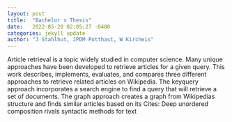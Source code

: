 ```yaml
---
layout: post
title:  "Bachelor s Thesis"
date:   2022-05-28 02:05:27 -0400
categories: jekyll update
author: "J Stahlhut, JPDM Potthast, W Kircheis"
---
```

Article retrieval is a topic widely studied in computer science. Many unique approaches have been developed to retrieve articles for a given query. This work describes, implements, evaluates, and compares three different approaches to retrieve related articles on Wikipedia. The keyquery approach incorporates a search engine to find a query that will retrieve a set of documents. The graph approach creates a graph from Wikipedias  structure and finds similar articles based on its  Cites: Deep unordered composition rivals syntactic methods for text